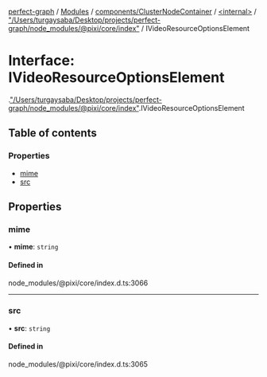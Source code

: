 [perfect-graph](../README.md) / [Modules](../modules.md) / [components/ClusterNodeContainer](../modules/components_ClusterNodeContainer.md) / [<internal\>](../modules/components_ClusterNodeContainer._internal_.md) / ["/Users/turgaysaba/Desktop/projects/perfect-graph/node\_modules/@pixi/core/index"](../modules/components_ClusterNodeContainer._internal_.__Users_turgaysaba_Desktop_projects_perfect_graph_node_modules__pixi_core_index_.md) / IVideoResourceOptionsElement

# Interface: IVideoResourceOptionsElement

[<internal>](../modules/components_ClusterNodeContainer._internal_.md).["/Users/turgaysaba/Desktop/projects/perfect-graph/node_modules/@pixi/core/index"](../modules/components_ClusterNodeContainer._internal_.__Users_turgaysaba_Desktop_projects_perfect_graph_node_modules__pixi_core_index_.md).IVideoResourceOptionsElement

## Table of contents

### Properties

- [mime](components_ClusterNodeContainer._internal_.__Users_turgaysaba_Desktop_projects_perfect_graph_node_modules__pixi_core_index_.IVideoResourceOptionsElement.md#mime)
- [src](components_ClusterNodeContainer._internal_.__Users_turgaysaba_Desktop_projects_perfect_graph_node_modules__pixi_core_index_.IVideoResourceOptionsElement.md#src)

## Properties

### mime

• **mime**: `string`

#### Defined in

node_modules/@pixi/core/index.d.ts:3066

___

### src

• **src**: `string`

#### Defined in

node_modules/@pixi/core/index.d.ts:3065
